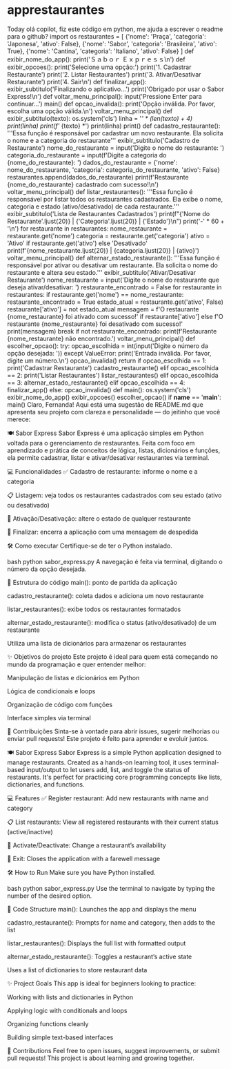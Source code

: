 # apprestaurantes

Today
olá copilot, fiz este código em python, me ajuda a escrever o readme para o github? import os restaurantes = [ {'nome': 'Praça', 'categoria': 'Japonesa', 'ativo': False}, {'nome': 'Sabor', 'categoria': 'Brasileira', 'ativo': True}, {'nome': 'Cantina', 'categoria': 'Italiano', 'ativo': False} ] def exibir_nome_do_app(): print('Ｓａｂｏｒ Ｅｘｐｒｅｓｓ\n') def exibir_opcoes(): print('Selecione uma opção:') print('1. Cadastrar Restaurante') print('2. Listar Restaurantes') print('3. Ativar/Desativar Restaurante') print('4. Sair\n') def finalizar_app(): exibir_subtitulo('Finalizando o aplicativo...') print('Obrigado por usar o Sabor Express!\n') def voltar_menu_principal(): input('Pressione Enter para continuar...') main() def opcao_invalida(): print('Opção inválida. Por favor, escolha uma opção válida.\n') voltar_menu_principal() def exibir_subtitulo(texto): os.system('cls') linha = '*' * (len(texto) + 4) print(linha) print(f'* {texto} *') print(linha) print() def cadastro_restaurante(): '''Essa função é responsável por cadastrar um novo restaurante. Ela solicita o nome e a categoria do restaurante''' exibir_subtitulo('Cadastro de Restaurante') nome_do_restaurante = input('Digite o nome do restaurante: ') categoria_do_restaurante = input(f'Digite a categoria do {nome_do_restaurante}: ') dados_do_restaurante = {'nome': nome_do_restaurante, 'categoria': categoria_do_restaurante, 'ativo': False} restaurantes.append(dados_do_restaurante) print(f'Restaurante {nome_do_restaurante} cadastrado com sucesso!\n') voltar_menu_principal() def listar_restaurantes(): '''Essa função é responsável por listar todos os restaurantes cadastrados. Ela exibe o nome, categoria e estado (ativo/desativado) de cada restaurante.''' exibir_subtitulo('Lista de Restaurantes Cadastrados') print(f"{'Nome do Restaurante'.ljust(20)} | {'Categoria'.ljust(20)} | {'Estado'}\n") print('-' * 60 + '\n') for restaurante in restaurantes: nome_restaurante = restaurante.get('nome') categoria = restaurante.get('categoria') ativo = 'Ativo' if restaurante.get('ativo') else 'Desativado' print(f'{nome_restaurante.ljust(20)} | {categoria.ljust(20)} | {ativo}') voltar_menu_principal() def alternar_estado_restaurante(): '''Essa função é responsável por ativar ou desativar um restaurante. Ela solicita o nome do restaurante e altera seu estado.''' exibir_subtitulo('Ativar/Desativar Restaurante') nome_restaurante = input('Digite o nome do restaurante que deseja ativar/desativar: ') restaurante_encontrado = False for restaurante in restaurantes: if restaurante.get('nome') == nome_restaurante: restaurante_encontrado = True estado_atual = restaurante.get('ativo', False) restaurante['ativo'] = not estado_atual mensagem = f'O restaurante {nome_restaurante} foi ativado com sucesso!' if restaurante['ativo'] else f'O restaurante {nome_restaurante} foi desativado com sucesso!' print(mensagem) break if not restaurante_encontrado: print(f'Restaurante {nome_restaurante} não encontrado.') voltar_menu_principal() def escolher_opcao(): try: opcao_escolhida = int(input('Digite o número da opção desejada: ')) except ValueError: print('Entrada inválida. Por favor, digite um número.\n') opcao_invalida() return if opcao_escolhida == 1: print('Cadastrar Restaurante') cadastro_restaurante() elif opcao_escolhida == 2: print('Listar Restaurantes') listar_restaurantes() elif opcao_escolhida == 3: alternar_estado_restaurante() elif opcao_escolhida == 4: finalizar_app() else: opcao_invalida() def main(): os.system('cls') exibir_nome_do_app() exibir_opcoes() escolher_opcao() if __name__ == '__main__': main()
Claro, Fernanda! Aqui está uma sugestão de README.md que apresenta seu projeto com clareza e personalidade — do jeitinho que você merece:

🍽️ Sabor Express
Sabor Express é uma aplicação simples em Python voltada para o gerenciamento de restaurantes. Feita com foco em aprendizado e prática de conceitos de lógica, listas, dicionários e funções, ela permite cadastrar, listar e ativar/desativar restaurantes via terminal.

💻 Funcionalidades
✅ Cadastro de restaurante: informe o nome e a categoria

📋 Listagem: veja todos os restaurantes cadastrados com seu estado (ativo ou desativado)

🔄 Ativação/Desativação: altere o estado de qualquer restaurante

🚪 Finalizar: encerra a aplicação com uma mensagem de despedida

🛠️ Como executar
Certifique-se de ter o Python instalado.

bash
python sabor_express.py
A navegação é feita via terminal, digitando o número da opção desejada.

📁 Estrutura do código
main(): ponto de partida da aplicação

cadastro_restaurante(): coleta dados e adiciona um novo restaurante

listar_restaurantes(): exibe todos os restaurantes formatados

alternar_estado_restaurante(): modifica o status (ativo/desativado) de um restaurante

Utiliza uma lista de dicionários para armazenar os restaurantes

✨ Objetivos do projeto
Este projeto é ideal para quem está começando no mundo da programação e quer entender melhor:

Manipulação de listas e dicionários em Python

Lógica de condicionais e loops

Organização de código com funções

Interface simples via terminal

🤝 Contribuições
Sinta-se à vontade para abrir issues, sugerir melhorias ou enviar pull requests! Este projeto é feito para aprender e evoluir juntos.



🍽️ Sabor Express
Sabor Express is a simple Python application designed to manage restaurants. Created as a hands-on learning tool, it uses terminal-based input/output to let users add, list, and toggle the status of restaurants. It's perfect for practicing core programming concepts like lists, dictionaries, and functions.

💻 Features
✅ Register restaurant: Add new restaurants with name and category

📋 List restaurants: View all registered restaurants with their current status (active/inactive)

🔄 Activate/Deactivate: Change a restaurant’s availability

🚪 Exit: Closes the application with a farewell message

🛠️ How to Run
Make sure you have Python installed.

bash
python sabor_express.py
Use the terminal to navigate by typing the number of the desired option.

📁 Code Structure
main(): Launches the app and displays the menu

cadastro_restaurante(): Prompts for name and category, then adds to the list

listar_restaurantes(): Displays the full list with formatted output

alternar_estado_restaurante(): Toggles a restaurant’s active state

Uses a list of dictionaries to store restaurant data

✨ Project Goals
This app is ideal for beginners looking to practice:

Working with lists and dictionaries in Python

Applying logic with conditionals and loops

Organizing functions cleanly

Building simple text-based interfaces

🤝 Contributions
Feel free to open issues, suggest improvements, or submit pull requests! This project is about learning and growing together.
